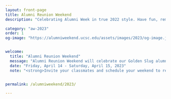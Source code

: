 ```yaml
---
layout: front-page
title: Alumni Reunion Weekend
description: "Celebrating Alumni Week in true 2022 style. Have fun, remember your roots, reignite your passions, and connect like never before as our first virtual Alumni Week zooms you back to campus."

category: "aw-2023"
order: 1
og-image: "https://alumniweekend.ucsc.edu/assets/images/2023/og-image.jpg"


welcome:
  title: "Alumni Reunion Weekend"
  message: "Alumni Reunion Weekend will celebrate our Golden Slug alumni from the classes of 1965-1973. This meaningful weekend will be filled with college-specific events and special moments to honor alumni celebrating their 50th or greater reunion milestones. We are excited to welcome these pioneers back to UC Santa Cruz for this special weekend."
  date: "Friday, April 14 - Saturday, April 15, 2023"
  note: "<strong>Invite your classmates and schedule your weekend to reconnect and remember in the way most meaningful for you.</strong></p><p>Peruse the weekend event schedule and register! Reach out to classmates and encourage them to join you at Alumni Reunion Weekend."


permalink: /alumniweekend/2023/

---
```



<style>
  .page-utilities {
    display: none;
  }
</style>

<!--
<section class="heading">
  <h2 class="underline">Featured Events</h2>
</section>
<div class="events-card-list fade-out-siblings">
  {% for featured in page.featured %}
    <a class="events-card" href="{{ featured.url }}">
      <div class="events-card-content">
        <div class="date">
          <div class="month">{{ featured.date | date: "%b" }}</div>
          <div class="day">{{ featured.date | date: "%d" }}</div>
        </div>
          <div class="inner">
            <div class="image">
            <img src="{{ featured.image }}" alt="{{ featured.title }}"/>
            </div>
            <div class="card-content">
              <h4 class="header underline">{{ featured.title }}</h4>
              <p class="event-description">{{ featured.description }}</p>
            <div class="tags">
              <span class="topics-title">
                <div class="time">
                <i class="fa fa-clock-o turquiose-text"></i>{{ featured.date | date: "%A, %B %e, %Y" }} {% if featured.starttime != null %} at {% endif %}{{ featured.starttime }}
                {% if featured.endtime != null %} to {{ featured.endtime }} {% endif %}
                </div>
                <div class="location">
                  <i class="fa fa-map-marker turquiose-text"></i> {{ featured.location }}
                </div>
              </span>
            </div>
          </div>
        </div>
      </div>
    </a>
  {% endfor %}
</div>
-->
<!-- End three current events: Tag Home to display -->
<!--
<div class="more no-border">
  <a href="https://calendar.ucsc.edu/alumni_week" class="button primary">
    View more events
  </a>
</div>
-->
